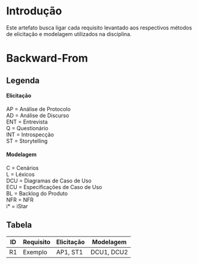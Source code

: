 # Introdução

Este artefato busca ligar cada requisito levantado aos respectivos métodos de elicitação e modelagem utilizados na disciplina.

# Backward-From

## Legenda

#### Elicitação

AP = Análise de Protocolo<br>
AD = Análise de Discurso<br>
ENT = Entrevista<br>
Q = Questionário<br>
INT = Introspecção<br>
ST = Storytelling<br>

#### Modelagem
C = Cenários<br>
L = Léxicos<br>
DCU = Diagramas de Caso de Uso<br>
ECU = Especificações de Caso de Uso<br>
BL = Backlog do Produto<br>
NFR = NFR<br>
i* = iStar<br>

## Tabela

| ID | Requisito | Elicitação | Modelagem |
|--|--|--|--|
| R1 | Exemplo | AP1, ST1 | DCU1, DCU2 |
